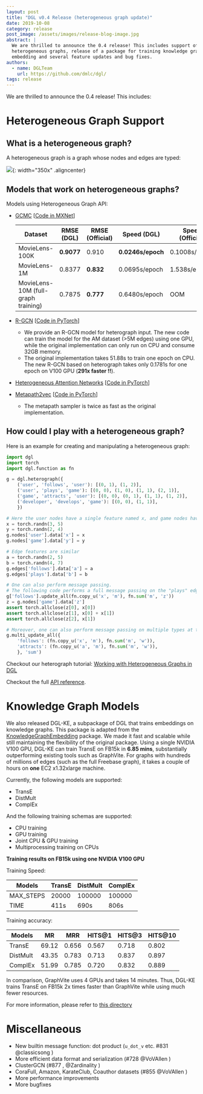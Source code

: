 ```yaml
---
layout: post
title: "DGL v0.4 Release (heterogeneous graph update)"
date: 2019-10-08
category: release
post_image: /assets/images/release-blog-image.jpg
abstract: |
  We are thrilled to announce the 0.4 release! This includes support of
  heterogeneous graphs, release of a package for training knowledge graph
  embedding and several feature updates and bug fixes.
authors:
  - name: DGLTeam
    url: https://github.com/dmlc/dgl/
tags: release
---
```


We are thrilled to announce the 0.4 release!  This includes:

Heterogeneous Graph Support
===

What is a heterogeneous graph?
---

A heterogeneous graph is a graph whose nodes and edges are typed:

![](https://user-images.githubusercontent.com/2978100/66382127-3196d400-e9ed-11e9-94f8-ee89ba530a13.png){: width="350x" .aligncenter}

Models that work on heterogeneous graphs?
---

Models using Heterogeneous Graph API:
* [GCMC](https://arxiv.org/abs/1706.02263) [[Code in MXNet](https://github.com/dmlc/dgl/tree/master/examples/mxnet/gcmc)]

  | Dataset | RMSE (DGL) | RMSE (Official) | Speed (DGL) | Speed (Official) | Speed Comparison |
  |---------|---------|---------|--------------|---------|-------------|
  | MovieLens-100K | **0.9077** | 0.910 | **0.0246s/epoch** | 0.1008s/epoch | 5x |
  | MovieLens-1M | 0.8377 | **0.832** | 0.0695s/epoch | 1.538s/epoch | 22x |
  | MovieLens-10M (full-graph training) | 0.7875 | **0.777** | 0.6480s/epoch | OOM | - |

* [R-GCN](https://arxiv.org/abs/1703.06103) [[Code in PyTorch](https://github.com/dmlc/dgl/tree/master/examples/pytorch/rgcn-hetero)]
  * We provide an R-GCN model for heterograph input. The new code can train the model for the AM dataset (>5M edges) using one GPU, while the original implementation can only run on CPU and consume 32GB memory.
  * The original implementation takes 51.88s to train one epoch on CPU. The new R-GCN based on heterograph takes only 0.1781s for one epoch on V100 GPU (**291x faster !!**).
* [Heterogeneous Attention Networks](https://arxiv.org/abs/1903.07293) [[Code in PyTorch](https://github.com/dmlc/dgl/tree/master/examples/pytorch/han)]
* [Metapath2vec](https://dl.acm.org/citation.cfm?id=3098036) [[Code in PyTorch](https://github.com/dmlc/dgl/tree/master/examples/pytorch/metapath2vec)]
  * The metapath sampler is twice as fast as the original implementation.

How could I play with a heterogeneous graph?
---

Here is an example for creating and manipulating a heterogeneous graph:

```python
import dgl
import torch
import dgl.function as fn

g = dgl.heterograph({
    ('user', 'follows', 'user'): [(0, 1), (1, 2)],
    ('user', 'plays', 'game'): [(0, 0), (1, 0), (1, 1), (2, 1)],
    ('game', 'attracts', 'user'): [(0, 0), (0, 1), (1, 1), (1, 2)],
    ('developer', 'develops', 'game'): [(0, 0), (1, 1)],
    })

# Here the user nodes have a single feature named x, and game nodes have a single feature named y
x = torch.randn(3, 5)
y = torch.randn(2, 4)
g.nodes['user'].data['x'] = x
g.nodes['game'].data['y'] = y

# Edge features are similar
a = torch.randn(2, 5)
b = torch.randn(4, 7)
g.edges['follows'].data['a'] = a
g.edges['plays'].data['b'] = b

# One can also perform message passing.
# The following code performs a full message passing on the "plays" edges.
g['follows'].update_all(fn.copy_u('x', 'm'), fn.sum('m', 'z'))
z = g.nodes['game'].data['z']
assert torch.allclose(z[0], x[0])
assert torch.allclose(z[1], x[0] + x[1])
assert torch.allclose(z[2], x[1])

# Moreover, one can also perform message passing on multiple types at the same time, aggregating the results
g.multi_update_all({
    'follows': (fn.copy_u('x', 'm'), fn.sum('m', 'w')),
    'attracts': (fn.copy_u('a', 'm'), fn.sum('m', 'w')),
    }, 'sum')
```

Checkout our heterograph tutorial: [Working with Heterogeneous Graphs in DGL](https://docs.dgl.ai/tutorials/hetero/1_basics.html)

Checkout the full [API reference](https://docs.dgl.ai/api/python/heterograph.html).

Knowledge Graph Models
===

We also released DGL-KE, a subpackage of DGL that trains embeddings on knowledge graphs. This package is adapted from the [KnowledgeGraphEmbedding](https://github.com/DeepGraphLearning/KnowledgeGraphEmbedding) package. We made it fast and scalable while still maintaining the flexibility of the original package. Using a single NVIDIA V100 GPU, DGL-KE can train TransE on FB15k in **6.85 mins**, substantially outperforming existing tools such as GraphVite.  For graphs with hundreds of millions of edges (such as the full Freebase graph), it takes a couple of hours on **one** EC2 x1.32xlarge machine.

Currently, the following models are supported:

* TransE
* DistMult
* ComplEx

And the following training schemas are supported:

* CPU training
* GPU training
* Joint CPU & GPU training
* Multiprocessing training on CPUs

**Training results on FB15k using one NVIDIA V100 GPU**

Training Speed:

|  Models | TransE | DistMult | ComplEx |
|---------|--------|----------|---------|
|MAX_STEPS| 20000  | 100000   | 100000  |
|TIME     | 411s   | 690s     | 806s    |

Training accuracy:

|  Models  |  MR   |  MRR  | HITS@1 | HITS@3 | HITS@10 |
|----------|-------|-------|--------|--------|---------|
| TransE   | 69.12 | 0.656 | 0.567  | 0.718  | 0.802   |
| DistMult | 43.35 | 0.783 | 0.713  | 0.837  | 0.897   |
| ComplEx  | 51.99 | 0.785 | 0.720  | 0.832  | 0.889   |

In comparison, GraphVite uses 4 GPUs and takes 14 minutes. Thus, DGL-KE trains TransE on FB15k 2x times faster than GraphVite while using much fewer resources.

For more information, please refer to [this directory](https://github.com/dmlc/dgl/tree/master/apps/kg)

Miscellaneous
===

* New builtin message function: dot product (`u_dot_v` etc. #831 @classicsong )
* More efficient data format and serialization (#728 @VoVAllen )
* ClusterGCN (#877 , @Zardinality )
* CoraFull, Amazon, KarateClub, Coauthor datasets (#855 @VoVAllen )
* More performance improvements
* More bugfixes
